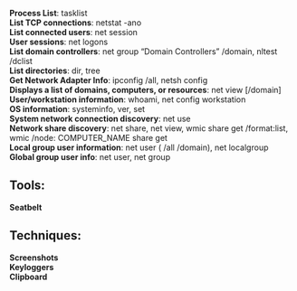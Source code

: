 **Process List**: tasklist  
**List TCP connections**: netstat -ano  
**List connected users**: net session  
**User sessions**: net logons  
**List domain controllers**: net group “Domain Controllers” /domain, nltest /dclist  
**List directories**: dir, tree  
**Get Network Adapter Info**: ipconfig /all, netsh config  
**Displays a list of domains, computers, or resources**: net view [/domain]  
**User/workstation information**: whoami, net config workstation  
**OS information**: systeminfo, ver, set  
**System network connection discovery**: net use  
**Network share discovery**: net share, net view, wmic share get /format:list, wmic /node: COMPUTER_NAME share get  
**Local group user information**: net user (<username> /all /domain), net localgroup  
**Global group user info**: net user, net group  
    
  ## Tools:  
  **Seatbelt**
  
  ## Techniques:
  **Screenshots**  
  **Keyloggers**  
  **Clipboard**  
